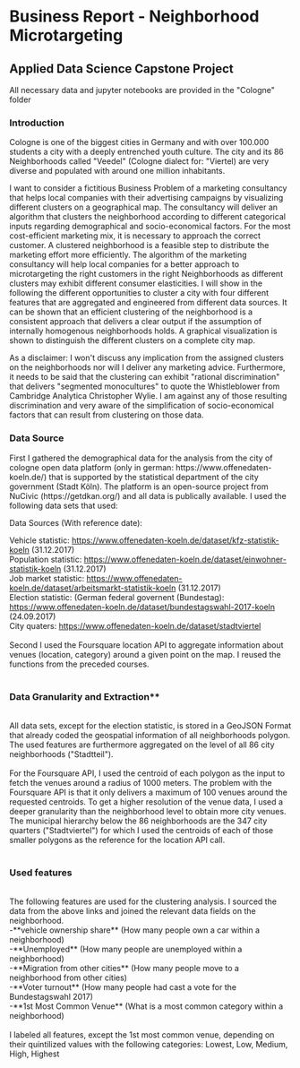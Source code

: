 # Business Report - Neighborhood Microtargeting

## Applied Data Science Capstone Project

<p>All necessary data and jupyter notebooks are provided in the "Cologne" folder </p>

### Introduction

<p>Cologne is one of the biggest cities in Germany and with over 100.000 students a city with a deeply entrenched youth culture. The city and its 86 Neighborhoods called "Veedel" (Cologne dialect for: "Viertel) are very diverse and populated with around one million inhabitants. </p>

<p>I want to consider a fictitious Business Problem of a marketing consultancy that helps local companies with their advertising campaigns by visualizing different clusters on a geographical map. The consultancy will deliver an algorithm that clusters the neighborhood according to different categorical inputs regarding demographical and socio-economical factors. For the most cost-efficient marketing mix, it is necessary to approach the correct customer. A clustered neighborhood is a feasible step to distribute the marketing effort more efficiently. The algorithm of the marketing consultancy will help local companies for a better approach to microtargeting the right customers in the right Neighborhoods as different clusters may exhibit different consumer elasticities. I will show in the following the different opportunities to cluster a city with four different features that are aggregated and engineered from different data sources. It can be shown that an efficient clustering of the neighborhood is a consistent approach that delivers a clear output if the assumption of internally homogenous neighborhoods holds. A graphical visualization is shown to distinguish the different clusters on a complete city map.
</p>
<p>As a disclaimer: I won't discuss any implication from the assigned clusters on the neighborhoods nor will I deliver any marketing advice. Furthermore, it needs to be said that the clustering can exhibit "rational discrimination" that delivers "segmented monocultures" to quote the Whistleblower from Cambridge Analytica Christopher Wylie. I am against any of those resulting discrimination and very aware of the simplification of socio-economical factors that can result from clustering on those data.
</p>

### Data Source

<p>First I gathered the demographical data for the analysis from the city of cologne open data platform  (only in german: https://www.offenedaten-koeln.de/) that is supported by the statistical department of the city government (Stadt Köln). The platform is an open-source project from NuCivic (https://getdkan.org/) and all data is publically available. I used the following data sets that used:
</p>
<p>Data Sources (With reference date): </p>

Vehicle statistic: https://www.offenedaten-koeln.de/dataset/kfz-statistik-koeln (31.12.2017) <br/>
Population statistic: https://www.offenedaten-koeln.de/dataset/einwohner-statistik-koeln (31.12.2017) <br/>
Job market statistic: https://www.offenedaten-koeln.de/dataset/arbeitsmarkt-statistik-koeln (31.12.2017) <br/>
Election statistic: (German federal governent (Bundestag): https://www.offenedaten-koeln.de/dataset/bundestagswahl-2017-koeln (24.09.2017) <br/>
City quaters: https://www.offenedaten-koeln.de/dataset/stadtviertel <br/>
<br/>
Second I used the Foursquare location API to aggregate information about venues (location, category) around a given point on the map. I reused the functions from the preceded courses.<br/>
<br/>
### Data Granularity and Extraction**
<br/>
All data sets, except for the election statistic, is stored in a GeoJSON Format that already coded the geospatial information of all neighborhoods polygon. The used features are furthermore aggregated on the level of all 86 city neighborhoods ("Stadtteil").<br/>
<br/>
For the Foursquare API, I used the centroid of each polygon as the input to fetch the venues around a radius of 1000 meters. The problem with the Foursquare API is that it only delivers a maximum of 100 venues around the requested centroids. To get a higher resolution of the venue data, I used a deeper granularity than the neighborhood level to obtain more city venues. The municipal hierarchy below the 86 neighborhoods are the 347 city quarters ("Stadtviertel") for which I used the centroids of each of those smaller polygons as the reference for the location API call.<br/>
<br/>

### Used features

<br/>
The following features are used for the clustering analysis. I sourced the data from the above links and joined the relevant data fields on the neighborhood.
<br/>
-**vehicle ownership share** (How many people own a car within a neighborhood)<br/>
-**Unemployed** (How many people are unemployed within a neighborhood)<br/>
-**Migration from other cities** (How many people move to a neighborhood from other cities)<br/>
-**Voter turnout** (How many people had cast a vote for the Bundestagswahl 2017)<br/>
-**1st Most Common Venue** (What is a most common category within a neighborhood)<br/>
<br/>
I labeled all features, except the 1st most common venue, depending on their quintilized values with the following categories: Lowest, Low, Medium, High, Highest
